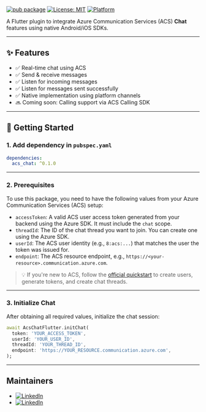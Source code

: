 
[![pub package](https://img.shields.io/pub/v/acs_chat.svg)](https://pub.dev/packages/acs_chat)
[![License: MIT](https://img.shields.io/badge/license-MIT-blue.svg)](LICENSE)
[![Platform](https://img.shields.io/badge/platform-flutter-blue.svg)](https://flutter.dev)


A Flutter plugin to integrate Azure Communication Services (ACS) **Chat** features using native Android/iOS SDKs.

---

## ✨ Features

- ✅ Real-time chat using ACS
- ✅ Send & receive messages
- ✅ Listen for incoming messages
- ✅ Listen for messages sent successfully
- ✅ Native implementation using platform channels
- 🔜 Coming soon: Calling support via ACS Calling SDK

---

## 🚀 Getting Started

### 1. Add dependency in `pubspec.yaml`

```yaml
dependencies:
  acs_chat: ^0.1.0
```
---
### 2. Prerequisites

To use this package, you need to have the following values from your Azure Communication Services (ACS) setup:

- `accessToken`: A valid ACS user access token generated from your backend using the Azure SDK. It must include the `chat` scope.
- `threadId`: The ID of the chat thread you want to join. You can create one using the Azure SDK.
- `userId`: The ACS user identity (e.g., `8:acs:...`) that matches the user the token was issued for.
- `endpoint`: The ACS resource endpoint, e.g., `https://<your-resource>.communication.azure.com`.

> 💡 If you're new to ACS, follow the [official quickstart](https://learn.microsoft.com/en-us/azure/communication-services/quickstarts/access-tokens) to create users, generate tokens, and create chat threads.
---

### 3. Initialize Chat

After obtaining all required values, initialize the chat session:

```dart
await AcsChatFlutter.initChat(
  token: 'YOUR_ACCESS_TOKEN',
  userId: 'YOUR_USER_ID',
  threadId: 'YOUR_THREAD_ID',
  endpoint: 'https://YOUR_RESOURCE.communication.azure.com',
);
```
---

## Maintainers

- [![LinkedIn](https://img.shields.io/badge/Danish-Hafeez-blue?logo=linkedin)](https://www.linkedin.com/in/danishhafeez)
- [![LinkedIn](https://img.shields.io/badge/Muhammad-Ahmad-blue?logo=linkedin)](https://www.linkedin.com/in/muhammad-ahmad-821963133)
